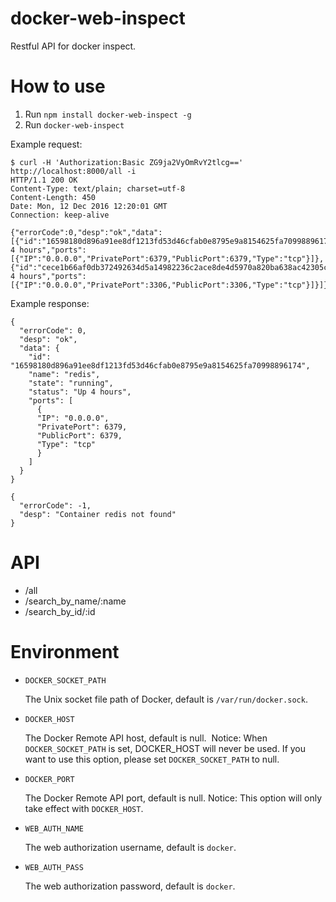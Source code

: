 # docker-web-inspect
Restful API for docker inspect.

# How to use
1. Run `npm install docker-web-inspect -g`
2. Run `docker-web-inspect`

Example request:
```
$ curl -H 'Authorization:Basic ZG9ja2VyOmRvY2tlcg==' http://localhost:8000/all -i
HTTP/1.1 200 OK
Content-Type: text/plain; charset=utf-8
Content-Length: 450
Date: Mon, 12 Dec 2016 12:20:01 GMT
Connection: keep-alive

{"errorCode":0,"desp":"ok","data":[{"id":"16598180d896a91ee8df1213fd53d46cfab0e8795e9a8154625fa70998896174","name":"redis","state":"running","status":"Up 4 hours","ports":[{"IP":"0.0.0.0","PrivatePort":6379,"PublicPort":6379,"Type":"tcp"}]},{"id":"cece1b66af0db372492634d5a14982236c2ace8de4d5970a820ba638ac42305c","name":"mariadb","state":"running","status":"Up 4 hours","ports":[{"IP":"0.0.0.0","PrivatePort":3306,"PublicPort":3306,"Type":"tcp"}]}]}
```

Example response:
```
{
  "errorCode": 0,
  "desp": "ok",
  "data": {
    "id": "16598180d896a91ee8df1213fd53d46cfab0e8795e9a8154625fa70998896174",
    "name": "redis",
    "state": "running",
    "status": "Up 4 hours",
    "ports": [
      {
      "IP": "0.0.0.0",
      "PrivatePort": 6379,
      "PublicPort": 6379,
      "Type": "tcp"
      }
    ]
  }
}
```
```
{
  "errorCode": -1,
  "desp": "Container redis not found"
}
```

# API
* /all
* /search_by_name/:name
* /search_by_id/:id

# Environment
* `DOCKER_SOCKET_PATH`

  The Unix socket file path of Docker, default is `/var/run/docker.sock`.

* `DOCKER_HOST`

  The Docker Remote API host, default is null. 
  Notice: When `DOCKER_SOCKET_PATH` is set, DOCKER_HOST will never be used. If you want to use this option, please set `DOCKER_SOCKET_PATH` to null.
  
* `DOCKER_PORT`

  The Docker Remote API port, default is null.
  Notice: This option will only take effect with `DOCKER_HOST`.
  
* `WEB_AUTH_NAME`

  The web authorization username, default is `docker`.
  
* `WEB_AUTH_PASS`

  The web authorization password, default is `docker`.
